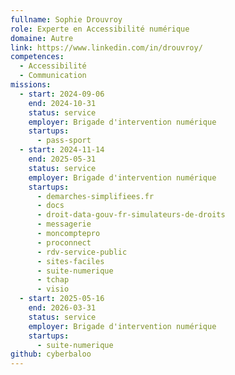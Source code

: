 ```yaml
---
fullname: Sophie Drouvroy
role: Experte en Accessibilité numérique
domaine: Autre
link: https://www.linkedin.com/in/drouvroy/
competences:
  - Accessibilité
  - Communication
missions:
  - start: 2024-09-06
    end: 2024-10-31
    status: service
    employer: Brigade d'intervention numérique
    startups:
      - pass-sport
  - start: 2024-11-14
    end: 2025-05-31
    status: service
    employer: Brigade d'intervention numérique
    startups:
      - demarches-simplifiees.fr
      - docs
      - droit-data-gouv-fr-simulateurs-de-droits
      - messagerie
      - moncomptepro
      - proconnect
      - rdv-service-public
      - sites-faciles
      - suite-numerique
      - tchap
      - visio
  - start: 2025-05-16
    end: 2026-03-31
    status: service
    employer: Brigade d'intervention numérique
    startups:
      - suite-numerique
github: cyberbaloo
---
```

